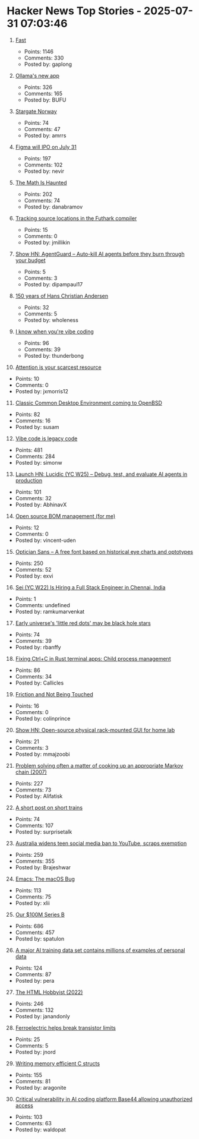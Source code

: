 # Hacker News Top Stories - 2025-07-31 07:03:46

1. [Fast](https://www.catherinejue.com/fast)
   - Points: 1146
   - Comments: 330
   - Posted by: gaplong

2. [Ollama's new app](https://ollama.com/blog/new-app)
   - Points: 326
   - Comments: 165
   - Posted by: BUFU

3. [Stargate Norway](https://openai.com/index/introducing-stargate-norway/)
   - Points: 74
   - Comments: 47
   - Posted by: amrrs

4. [Figma will IPO on July 31](https://www.figma.com/blog/ipo-pricing/)
   - Points: 197
   - Comments: 102
   - Posted by: nevir

5. [The Math Is Haunted](https://overreacted.io/the-math-is-haunted/)
   - Points: 202
   - Comments: 74
   - Posted by: danabramov

6. [Tracking source locations in the Futhark compiler](https://futhark-lang.org/blog/2025-07-29-tracking-source-locations.html)
   - Points: 15
   - Comments: 0
   - Posted by: jmillikin

7. [Show HN: AgentGuard – Auto-kill AI agents before they burn through your budget](https://github.com/dipampaul17/AgentGuard)
   - Points: 5
   - Comments: 3
   - Posted by: dipampaul17

8. [150 years of Hans Christian Andersen](https://www.newstatesman.com/culture/books/book-of-the-day/2025/07/150-years-of-the-bizarre-hans-christian-andersen)
   - Points: 32
   - Comments: 5
   - Posted by: wholeness

9. [I know when you're vibe coding](https://alexkondov.com/i-know-when-youre-vibe-coding/)
   - Points: 96
   - Comments: 39
   - Posted by: thunderbong

10. [Attention is your scarcest resource](https://www.benkuhn.net/attention/)
   - Points: 10
   - Comments: 0
   - Posted by: jxmorris12

11. [Classic Common Desktop Environment coming to OpenBSD](https://undeadly.org/cgi?action=article;sid=20250730080301)
   - Points: 82
   - Comments: 16
   - Posted by: susam

12. [Vibe code is legacy code](https://blog.val.town/vibe-code)
   - Points: 481
   - Comments: 284
   - Posted by: simonw

13. [Launch HN: Lucidic (YC W25) – Debug, test, and evaluate AI agents in production](undefined)
   - Points: 101
   - Comments: 32
   - Posted by: AbhinavX

14. [Open source BOM management (for me)](https://www.vincentuden.xyz/blog/pcb_management)
   - Points: 12
   - Comments: 0
   - Posted by: vincent-uden

15. [Optician Sans – A free font based on historical eye charts and optotypes](https://optician-sans.com/)
   - Points: 250
   - Comments: 52
   - Posted by: exvi

16. [Sei (YC W22) Is Hiring a Full Stack Engineer in Chennai, India](https://www.ycombinator.com/companies/sei/jobs/LeAtLYf-full-stack-engineer-typescript-react-gen-ai)
   - Points: 1
   - Comments: undefined
   - Posted by: ramkumarvenkat

17. [Early universe's 'little red dots' may be black hole stars](https://www.science.org/content/article/early-universe-s-little-red-dots-may-be-black-hole-stars)
   - Points: 74
   - Comments: 39
   - Posted by: rbanffy

18. [Fixing Ctrl+C in Rust terminal apps: Child process management](https://www.fiveonefour.com/blog/Fixing-ctrl-c-in-terminal-apps-child-process-management)
   - Points: 86
   - Comments: 34
   - Posted by: Callicles

19. [Friction and Not Being Touched](https://tante.cc/2025/07/30/friction-and-not-being-touched/)
   - Points: 16
   - Comments: 0
   - Posted by: colinprince

20. [Show HN: Open-source physical rack-mounted GUI for home lab](https://www.getubo.com/post/gui-for-raspberry-pi-inside-mini-racks)
   - Points: 21
   - Comments: 3
   - Posted by: mmajzoobi

21. [Problem solving often a matter of cooking up an appropriate Markov chain (2007)](http://math.uchicago.edu/~shmuel/Network-course-readings/Markov_chain_tricks.pdf)
   - Points: 227
   - Comments: 73
   - Posted by: Alifatisk

22. [A short post on short trains](https://shakeddown.substack.com/p/a-short-post-on-short-trains)
   - Points: 74
   - Comments: 107
   - Posted by: surprisetalk

23. [Australia widens teen social media ban to YouTube, scraps exemption](https://www.reuters.com/legal/litigation/australia-widens-teen-social-media-ban-youtube-scraps-exemption-2025-07-29/)
   - Points: 259
   - Comments: 355
   - Posted by: Brajeshwar

24. [Emacs: The macOS Bug](https://xlii.space/eng/emacs-the-macos-bug/)
   - Points: 113
   - Comments: 75
   - Posted by: xlii

25. [Our $100M Series B](https://oxide.computer/blog/our-100m-series-b)
   - Points: 686
   - Comments: 457
   - Posted by: spatulon

26. [A major AI training data set contains millions of examples of personal data](https://www.technologyreview.com/2025/07/18/1120466/a-major-ai-training-data-set-contains-millions-of-examples-of-personal-data/)
   - Points: 124
   - Comments: 87
   - Posted by: pera

27. [The HTML Hobbyist (2022)](https://www.htmlhobbyist.com/)
   - Points: 246
   - Comments: 132
   - Posted by: janandonly

28. [Ferroelectric helps break transistor limits](https://spectrum.ieee.org/negative-capacitance-schottky-limit)
   - Points: 25
   - Comments: 5
   - Posted by: jnord

29. [Writing memory efficient C structs](https://tomscheers.github.io/2025/07/29/writing-memory-efficient-structs-post.html)
   - Points: 155
   - Comments: 81
   - Posted by: aragonite

30. [Critical vulnerability in AI coding platform Base44 allowing unauthorized access](https://www.wiz.io/blog/critical-vulnerability-base44)
   - Points: 103
   - Comments: 63
   - Posted by: waldopat

